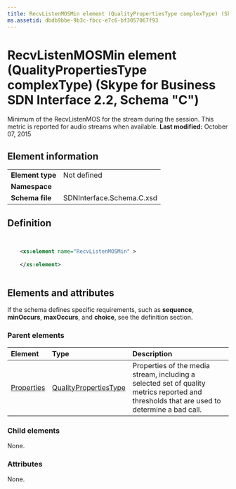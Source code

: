 ```yaml
---
title: RecvListenMOSMin element (QualityPropertiesType complexType) (Skype for Business SDN Interface 2.2, Schema "C")
ms.assetid: dbdb9bbe-9b3c-fbcc-e7c6-bf3057067f93
---
```



# RecvListenMOSMin element (QualityPropertiesType complexType) (Skype for Business SDN Interface 2.2, Schema "C")
Minimum of the RecvListenMOS for the stream during the session. This metric is reported for audio streams when available. 
 **Last modified:** October 07, 2015
  
    
    


## Element information


|||
|:-----|:-----|
|**Element type**|Not defined |
|**Namespace**||
|**Schema file**|SDNInterface.Schema.C.xsd |
   

## Definition


```XML


    <xs:element name="RecvListenMOSMin" >
    
    </xs:element>
  
```


## Elements and attributes

If the schema defines specific requirements, such as **sequence**, **minOccurs**, **maxOccurs**, and **choice**, see the definition section. 
  
    
    

### Parent elements



|**Element**|**Type**|**Description**|
|:-----|:-----|:-----|
| [Properties](properties-element-qualitytype-complextype.md)| [QualityPropertiesType](qualitypropertiestype-complextype.md)|Properties of the media stream, including a selected set of quality metrics reported and thresholds that are used to determine a bad call. |
   

### Child elements

None. 
  
    
    

### Attributes

None. 
  
    
    

